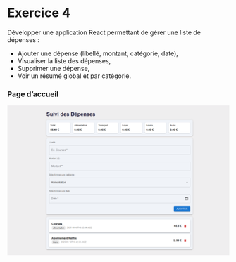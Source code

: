 # Exercice 4

Développer une application React permettant de gérer une liste de dépenses :

* Ajouter une dépense (libellé, montant, catégorie, date),
* Visualiser la liste des dépenses,
* Supprimer une dépense,
* Voir un résumé global et par catégorie.

### Page d’accueil
![localhost_5175](./screenshots/localhost_5175.png)